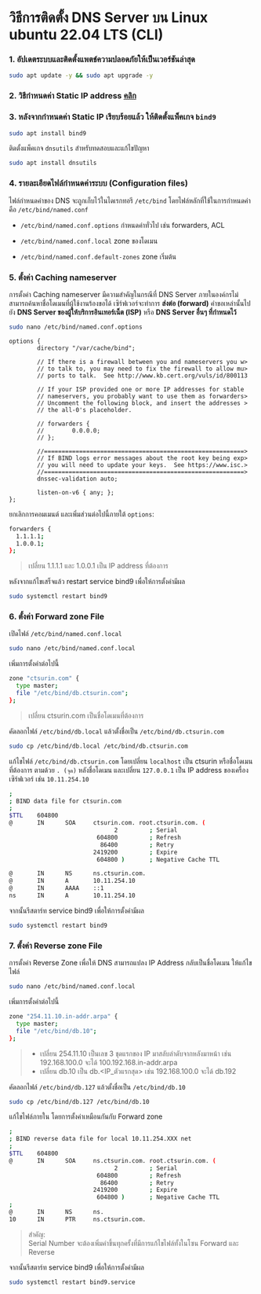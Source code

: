 # วิธีการติดตั้ง DNS Server บน Linux ubuntu 22.04 LTS (CLI)

### 1. อัปเดตระบบและติดตั้งแพตช์ความปลอดภัยให้เป็นเวอร์ชันล่าสุด

```bash
sudo apt update -y && sudo apt upgrade -y
```

### 2. วิธีกำหนดค่า Static IP address [คลิก](https://github.com/teerakanotk/ubuntu/blob/main/docs/static-ip.md)

### 3. หลังจากกำหนดค่า Static IP เรียบร้อยแล้ว ให้ติดตั้งแพ็คเกจ ```bind9```

```bash
sudo apt install bind9
```

ติดตั้งแพ็คเกจ ```dnsutils``` สำหรับทดสอบและแก้ไขปัญหา

```bash
sudo apt install dnsutils
```

### 4. รายละเอียดไฟล์กำหนดค่าระบบ (Configuration files)

ไฟล์กำหนดค่าของ DNS จะถูกเก็บไว้ในไดเรกทอรี ```/etc/bind``` โดยไฟล์หลักที่ใช้ในการกำหนดค่าคือ ```/etc/bind/named.conf```

- ```/etc/bind/named.conf.options``` กำหนดค่าทั่วไป เช่น forwarders, ACL

- ```/etc/bind/named.conf.local``` zone ของโดเมน

- ```/etc/bind/named.conf.default-zones``` zone เริ่มต้น

### 5. ตั้งค่า Caching nameserver

การตั้งค่า Caching nameserver มีความสำคัญในกรณีที่ DNS Server ภายในองค์กรไม่สามารถค้นหาชื่อโดเมนที่ผู้ใช้งานร้องขอได้ เซิร์ฟเวอร์จะทำการ **ส่งต่อ (forward)** คำขอเหล่านั้นไปยัง **DNS Server ของผู้ให้บริการอินเทอร์เน็ต (ISP)** หรือ **DNS Server อื่นๆ ที่กำหนดไว้**

```bash
sudo nano /etc/bind/named.conf.options
```

```
options {
        directory "/var/cache/bind";

        // If there is a firewall between you and nameservers you w>
        // to talk to, you may need to fix the firewall to allow mu>
        // ports to talk.  See http://www.kb.cert.org/vuls/id/800113

        // If your ISP provided one or more IP addresses for stable
        // nameservers, you probably want to use them as forwarders>
        // Uncomment the following block, and insert the addresses >
        // the all-0's placeholder.

        // forwarders {
        //        0.0.0.0;
        // };

        //=========================================================>
        // If BIND logs error messages about the root key being exp>
        // you will need to update your keys.  See https://www.isc.>
        //=========================================================>
        dnssec-validation auto;

        listen-on-v6 { any; };
};
```

ยกเลิกการคอมเมนต์ และเพิ่มส่วนต่อไปนี้ภายใต้ ```options```:

```bash
forwarders {
  1.1.1.1;
  1.0.0.1;
};
```

> เปลี่ยน 1.1.1.1 และ 1.0.0.1 เป็น IP address ที่ต้องการ

หลังจากแก้ไขเสร็จแล้ว restart service bind9 เพื่อให้การตั้งค่ามีผล

```bash
sudo systemctl restart bind9
```

### 6. ตั้งค่า Forward zone File

เปิดไฟล์ ```/etc/bind/named.conf.local``` 

```bash
sudo nano /etc/bind/named.conf.local
```

เพิ่มการตั้งค่าต่อไปนี้

```bash
zone "ctsurin.com" {
  type master;
  file "/etc/bind/db.ctsurin.com";
};
```

> เปลี่ยน ctsurin.com เป็นชื่อโดเมนที่ต้องการ

คัดลอกไฟล์ ```/etc/bind/db.local``` แล้วตั้งชื่อเป็น ```/etc/bind/db.ctsurin.com```

```bash
sudo cp /etc/bind/db.local /etc/bind/db.ctsurin.com
```

แก้ไขไฟล์ ```/etc/bind/db.ctsurin.com``` โดยเปลี่ยน ```localhost``` เป็น ctsurin หรือชื่อโดเมนที่ต้องการ ตามด้วย ```. (จุด)``` หลังชื่อโดเมน และเปลี่ยน ```127.0.0.1``` เป็น IP address ของเครื่องเซิร์ฟเวอร์ เช่น ```10.11.254.10```

```bash
;
; BIND data file for ctsurin.com
;
$TTL    604800
@       IN      SOA     ctsurin.com. root.ctsurin.com. (
                              2         ; Serial
                         604800         ; Refresh
                          86400         ; Retry
                        2419200         ; Expire
                         604800 )       ; Negative Cache TTL

@       IN      NS      ns.ctsurin.com.
@       IN      A       10.11.254.10
@       IN      AAAA    ::1
ns      IN      A       10.11.254.10
```

จากนั้นรีสตาร์ท service bind9 เพื่อให้การตั้งค่ามีผล

```bash
sudo systemctl restart bind9
```

### 7. ตั้งค่า Reverse zone File

การตั้งค่า Reverse Zone เพื่อให้ DNS สามารถแปลง IP Address กลับเป็นชื่อโดเมน ให้แก้ไขไฟล์

```bash
sudo nano /etc/bind/named.conf.local
```

เพิ่มการตั้งค่าต่อไปนี้

```bash
zone "254.11.10.in-addr.arpa" {
  type master;
  file "/etc/bind/db.10";
};
```

> - เปลี่ยน 254.11.10 เป็นเลข 3 ชุดแรกของ IP มาสลับลำดับจากหลังมาหน้า เช่น 192.168.100.0 จะได้ 100.192.168.in-addr.arpa
> - เปลี่ยน db.10 เป็น db.<IP_ตัวแรกสุด> เช่น 192.168.100.0 จะได้ db.192

คัดลอกไฟล์ ```/etc/bind/db.127``` แล้วตั้งชื่อเป็น ```/etc/bind/db.10```

```bash
sudo cp /etc/bind/db.127 /etc/bind/db.10
```

แก้ไขไฟล์ภายใน โดยการตั้งค่าเหมือนกันกับ Forward zone

```bash
;
; BIND reverse data file for local 10.11.254.XXX net
;
$TTL    604800
@       IN      SOA     ns.ctsurin.com. root.ctsurin.com. (
                              2         ; Serial
                         604800         ; Refresh
                          86400         ; Retry
                        2419200         ; Expire
                         604800 )       ; Negative Cache TTL
;
@       IN      NS      ns.
10      IN      PTR     ns.ctsurin.com.
```

> สำคัญ:<br>
> Serial Number จะต้องเพิ่มค่าขึ้นทุกครั้งที่มีการแก้ไขไฟล์ทั้งในโซน Forward และ Reverse

จากนั้นรีสตาร์ท service bind9 เพื่อให้การตั้งค่ามีผล

```bash
sudo systemctl restart bind9.service
```
